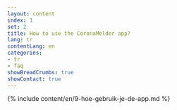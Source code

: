 ```yaml
---
layout: content
index: 1
set: 2
title: How to use the CoronaMelder app?
lang: tr
contentLang: en
categories:
- tr
- faq
showBreadCrumbs: true
showContact: true
---
```

{% include content/en/9-hoe-gebruik-je-de-app.md %}
